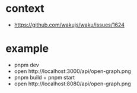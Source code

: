 # context

- https://github.com/wakujs/waku/issues/1624

# example

- pnpm dev
- open http://localhost:3000/api/open-graph.png
- pnpm build + pnpm start
- open http://localhost:8080/api/open-graph.png
